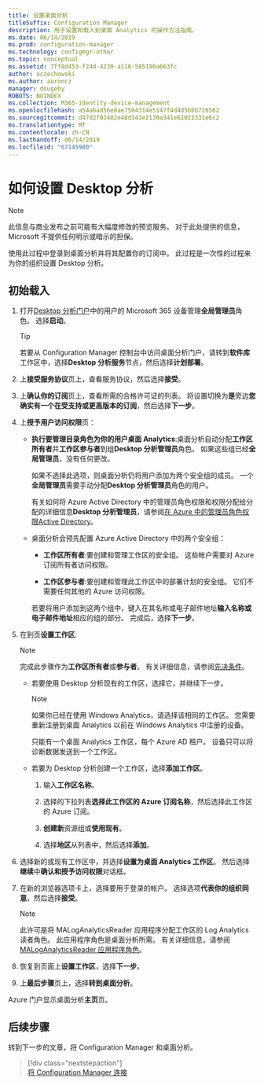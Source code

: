```yaml
---
title: 设置桌面分析
titleSuffix: Configuration Manager
description: 用于设置和载入到桌面 Analytics 的操作方法指南。
ms.date: 06/14/2019
ms.prod: configuration-manager
ms.technology: configmgr-other
ms.topic: conceptual
ms.assetid: 7ff8d453-f24d-4230-a116-585190a663fc
author: aczechowski
ms.author: aaroncz
manager: dougeby
ROBOTS: NOINDEX
ms.collection: M365-identity-device-management
ms.openlocfilehash: a54a6ad56e8ae7504314e5147f4d4d5b0b726562
ms.sourcegitcommit: d47d2f03482e48d343e2139a341e61022331e6c2
ms.translationtype: MT
ms.contentlocale: zh-CN
ms.lasthandoff: 06/14/2019
ms.locfileid: "67145980"
---
```

# <a name="how-to-set-up-desktop-analytics"></a>如何设置 Desktop 分析

> [!Note]  
> 此信息与商业发布之前可能有大幅度修改的预览服务。 对于此处提供的信息，Microsoft 不提供任何明示或暗示的担保。  

使用此过程中登录到桌面分析并将其配置你的订阅中。 此过程是一次性的过程来为你的组织设置 Desktop 分析。  



## <a name="initial-onboarding"></a>初始载入

1. 打开[Desktop 分析门户](https://aka.ms/desktopanalytics)中的用户的 Microsoft 365 设备管理**全局管理员**角色。 选择**启动**。  

    > [!Tip]  
    > 若要从 Configuration Manager 控制台中访问桌面分析门户，请转到**软件库**工作区中，选择**Desktop 分析服务**节点，然后选择**计划部署**。

2. 上**接受服务协议**页上，查看服务协议，然后选择**接受**。  

3. 上**确认你的订阅**页上，查看所需的合格许可证的列表。 将设置切换为**是**旁边**您确实有一个在受支持或更高版本的订阅**，然后选择**下一步**。  

4. 上**授予用户访问权限**页：

    - **执行要管理目录角色为你的用户桌面 Analytics**:桌面分析自动分配**工作区所有者**并**工作区参与者**到组**Desktop 分析管理员**角色。 如果这些组已经**全局管理员**，没有任何更改。  

        如果不选择此选项，则桌面分析仍将用户添加为两个安全组的成员。 一个**全局管理员**需要手动分配**Desktop 分析管理员**角色的用户。  

        有关如何将 Azure Active Directory 中的管理员角色权限和权限分配给分配的详细信息**Desktop 分析管理员**，请参阅[在 Azure 中的管理员角色权限Active Directory](https://docs.microsoft.com/azure/active-directory/users-groups-roles/directory-assign-admin-roles)。  

    - 桌面分析会预先配置 Azure Active Directory 中的两个安全组：  

        - **工作区所有者**:要创建和管理工作区的安全组。 这些帐户需要对 Azure 订阅所有者访问权限。  

        - **工作区参与者**:要创建和管理此工作区中的部署计划的安全组。 它们不需要任何其他的 Azure 访问权限。  

        若要将用户添加到这两个组中，键入在其名称或电子邮件地址**输入名称或电子邮件地址**相应的组的部分。 完成后，选择**下一步**。

5. 在到页**设置工作区**:  

    > [!Note]  
    > 完成此步骤作为**工作区所有者**或**参与者**。 有关详细信息，请参阅[先决条件](/sccm/desktop-analytics/overview#prerequisites)。  

    - 若要使用 Desktop 分析现有的工作区，选择它，并继续下一步。  

        > [!Note]  
        > 如果你已经在使用 Windows Analytics，请选择该相同的工作区。 您需要重新注册到桌面 Analytics 以前在 Windows Analytics 中注册的设备。
        >
        > 只能有一个桌面 Analytics 工作区，每个 Azure AD 租户。 设备只可以将诊断数据发送到一个工作区。  

    - 若要为 Desktop 分析创建一个工作区，选择**添加工作区**。  

        1. 输入**工作区名称**。<!--do we have any guidance for this name?-->  

        2. 选择的下拉列表**选择此工作区的 Azure 订阅名称**，然后选择此工作区的 Azure 订阅。  

        3. **创建新**资源组或**使用现有**。

        4. 选择**地区**从列表中，然后选择**添加**。  

6. 选择新的或现有工作区中，并选择**设置为桌面 Analytics 工作区**。  然后选择**继续**中**确认和授予访问权限**对话框。  

7. 在新的浏览器选项卡上，选择要用于登录的帐户。 选择选项**代表你的组织同意**，然后选择**接受**。  

    > [!Note]  
    > 此许可是将 MALogAnalyticsReader 应用程序分配工作区的 Log Analytics 读者角色。 此应用程序角色是桌面分析所需。 有关详细信息，请参阅[MALogAnalyticsReader 应用程序角色](/sccm/desktop-analytics/troubleshooting#bkmk_MALogAnalyticsReader)。  

8. 恢复到页面上**设置工作区**，选择**下一步**。  

9. 上**最后步骤**页上，选择**转到桌面分析**。

Azure 门户显示桌面分析**主页**页。


## <a name="next-steps"></a>后续步骤

转到下一步的文章，将 Configuration Manager 和桌面分析。
> [!div class="nextstepaction"]  
> [将 Configuration Manager 连接](/sccm/desktop-analytics/connect-configmgr)  
